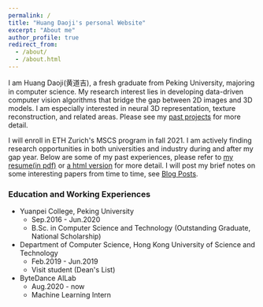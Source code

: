 ```yaml
---
permalink: /
title: "Huang Daoji's personal Website"
excerpt: "About me"
author_profile: true
redirect_from: 
  - /about/
  - /about.html
---
```


I am Huang Daoji(黄道吉), a fresh graduate from Peking University, majoring in computer science. My research interest lies in developing data-driven computer vision algorithms that bridge the gap between 2D images and 3D models. I am especially interested in neural 3D representation, texture reconstruction, and related areas. Please see my [past projects](https://DanDoge.github.io/projects/) for more detail.

I will enroll in ETH Zurich's MSCS program in fall 2021. I am actively finding research opportunities in both universities and industry during and after my gap year. Below are some of my past experiences, please refer to [my resume(in pdf)](https://DanDoge.github.io/files/CV_HuangDaoji.pdf) or [a html version](https://DanDoge.github.io/cv/) for more detail. I will post my brief notes on some interesting papers from time to time, see [Blog Posts](https://DanDoge.github.io/year-archive/).

### Education and Working Experiences

- Yuanpei College, Peking University
  - Sep.2016 - Jun.2020
  - B.Sc. in Computer Science and Technology (Outstanding Graduate, National Scholarship)
- Department of Computer Science, Hong Kong University of Science and Technology
  - Feb.2019 - Jun.2019
  - Visit student (Dean's List)
- ByteDance AILab
  - Aug.2020 - now
  - Machine Learning Intern